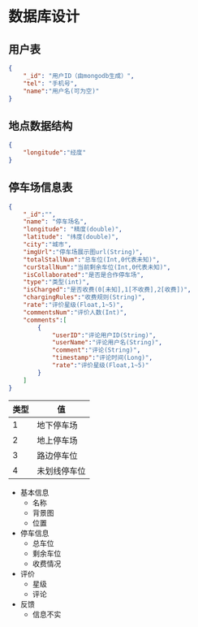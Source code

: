 # 数据库设计

## 用户表

```json
{
    "_id": "用户ID（由mongodb生成）",
    "tel": "手机号",
    "name":"用户名(可为空)"
}
```

## 地点数据结构

```json
{
    "longitude":"经度"
}
```

## 停车场信息表

```json
{
 	"_id":"",
    "name": "停车场名",
    "longitude": "精度(double)",
    "latitude": "纬度(double)",
    "city":"城市",
    "imgUrl":"停车场展示图url(String)",
    "totalStallNum":"总车位(Int,0代表未知)",
    "curStallNum":"当前剩余车位(Int,0代表未知)",
    "isCollaborated":"是否是合作停车场",
    "type":"类型(int)",
    "isCharged":"是否收费(0[未知],1[不收费],2[收费])",
    "chargingRules":"收费规则(String)",
   	"rate":"评价星级(Float,1~5)",
    "commentsNum":"评价人数(Int)",
    "comments":[
        {
            "userID":"评论用户ID(String)",
            "userName":"评论用户名(String)",
            "comment":"评论(String)",
            "timestamp":"评论时间(Long)",
            "rate":"评价星级(Float,1~5)"
        }
    ]
}
```

| 类型 | 值           |
| ---- | ------------ |
| 1    | 地下停车场   |
| 2    | 地上停车场   |
| 3    | 路边停车位   |
| 4    | 未划线停车位 |

* 基本信息
  * 名称
  * 背景图
  * 位置
* 停车信息
  * 总车位
  * 剩余车位
  * 收费情况
* 评价
  * 星级
  * 评论
* 反馈
  * 信息不实



